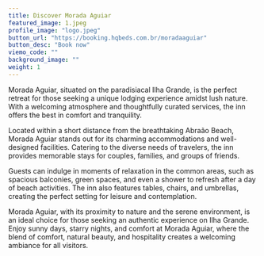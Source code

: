 ```yaml
---
title: Discover Morada Aguiar
featured_image: 1.jpeg
profile_image: "logo.jpeg"
button_url: "https://booking.hqbeds.com.br/moradaaguiar"
button_desc: "Book now"
viemo_code: ""
background_image: ""
weight: 1
---
```


Morada Aguiar, situated on the paradisiacal Ilha Grande, is the perfect retreat for those seeking a unique lodging experience amidst lush nature. With a welcoming atmosphere and thoughtfully curated services, the inn offers the best in comfort and tranquility.

Located within a short distance from the breathtaking Abraão Beach, Morada Aguiar stands out for its charming accommodations and well-designed facilities. Catering to the diverse needs of travelers, the inn provides memorable stays for couples, families, and groups of friends.

Guests can indulge in moments of relaxation in the common areas, such as spacious balconies, green spaces, and even a shower to refresh after a day of beach activities. The inn also features tables, chairs, and umbrellas, creating the perfect setting for leisure and contemplation.

Morada Aguiar, with its proximity to nature and the serene environment, is an ideal choice for those seeking an authentic experience on Ilha Grande. Enjoy sunny days, starry nights, and comfort at Morada Aguiar, where the blend of comfort, natural beauty, and hospitality creates a welcoming ambiance for all visitors.